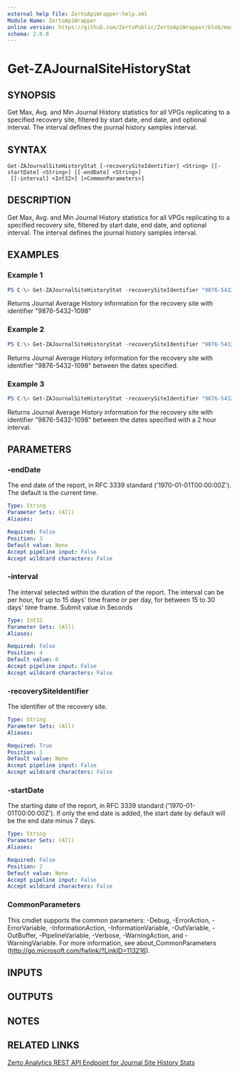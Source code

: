 ```yaml
---
external help file: ZertoApiWrapper-help.xml
Module Name: ZertoApiWrapper
online version: https://github.com/ZertoPublic/ZertoApiWrapper/blob/master/docs/Get-ZAJournalSiteHistoryStat.md
schema: 2.0.0
---
```


# Get-ZAJournalSiteHistoryStat

## SYNOPSIS

Get Max, Avg. and Min Journal History statistics for all VPGs replicating to a specified recovery site, filtered by start date, end date, and optional interval. The interval defines the journal history samples interval.

## SYNTAX

```
Get-ZAJournalSiteHistoryStat [-recoverySiteIdentifier] <String> [[-startDate] <String>] [[-endDate] <String>]
 [[-interval] <Int32>] [<CommonParameters>]
```

## DESCRIPTION

Get Max, Avg. and Min Journal History statistics for all VPGs replicating to a specified recovery site, filtered by start date, end date, and optional interval. The interval defines the journal history samples interval.

## EXAMPLES

### Example 1
```powershell
PS C:\> Get-ZAJournalSiteHistoryStat -recoverySiteIdentifier "9876-5432-1098"
```

Returns Journal Average History information for the recovery site with identifier "9876-5432-1098"

### Example 2
```powershell
PS C:\> Get-ZAJournalSiteHistoryStat -recoverySiteIdentifier "9876-5432-1098" -startDate "2019-06-01" -endDate "2019-06-08"
```

Returns Journal Average History information for the recovery site with identifier "9876-5432-1098" between the dates specified.

### Example 3
```powershell
PS C:\> Get-ZAJournalSiteHistoryStat -recoverySiteIdentifier "9876-5432-1098" -startDate "2019-06-01" -endDate "2019-06-08" -interval 7200
```

Returns Journal Average History information for the recovery site with identifier "9876-5432-1098" between the dates specified with a 2 hour interval.

## PARAMETERS

### -endDate
The end date of the report, in RFC 3339 standard ('1970-01-01T00:00:00Z').
The default is the current time.

```yaml
Type: String
Parameter Sets: (All)
Aliases:

Required: False
Position: 3
Default value: None
Accept pipeline input: False
Accept wildcard characters: False
```

### -interval
The interval selected within the duration of the report. The interval can be per hour, for up to 15 days' time frame or per day, for between 15 to 30 days' time frame. Submit value in Seconds

```yaml
Type: Int32
Parameter Sets: (All)
Aliases:

Required: False
Position: 4
Default value: 0
Accept pipeline input: False
Accept wildcard characters: False
```

### -recoverySiteIdentifier
The identifier of the recovery site.

```yaml
Type: String
Parameter Sets: (All)
Aliases:

Required: True
Position: 1
Default value: None
Accept pipeline input: False
Accept wildcard characters: False
```

### -startDate
The starting date of the report, in RFC 3339 standard ('1970-01-01T00:00:00Z').
If only the end date is added, the start date by default will be the end date minus 7 days.

```yaml
Type: String
Parameter Sets: (All)
Aliases:

Required: False
Position: 2
Default value: None
Accept pipeline input: False
Accept wildcard characters: False
```

### CommonParameters
This cmdlet supports the common parameters: -Debug, -ErrorAction, -ErrorVariable, -InformationAction, -InformationVariable, -OutVariable, -OutBuffer, -PipelineVariable, -Verbose, -WarningAction, and -WarningVariable. For more information, see about_CommonParameters (http://go.microsoft.com/fwlink/?LinkID=113216).

## INPUTS

## OUTPUTS

## NOTES

## RELATED LINKS

[Zerto Analytics REST API Endpoint for Journal Site History Stats](https://docs.api.zerto.com/#/Journal_Reports/get_v2_reports_site_journal_history_stats)
